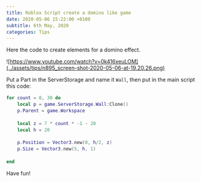 ```yaml
---
title: Roblox Script create a domino like game
date: 2020-05-06 15:22:00 +0100
subtitle: 6th May, 2020
categories: Tips
---
```


Here the code to create elements for a domino effect.

![https://www.youtube.com/watch?v=0k416xeuLOM](../assets/tips/n895_screen-shot-2020-05-06-at-19.20.26.png)

Put a Part in the ServerStorage and name it `Wall`, then put in the main script this code:

```lua
for count = 0, 30 do
	local p = game.ServerStorage.Wall:Clone()
	p.Parent = game.Workspace
	
	local z = 7 * count * -1 - 20
	local h = 20
	
	p.Position = Vector3.new(0, h/2, z)
	p.Size = Vector3.new(5, h, 1)
	
end
```

Have fun!